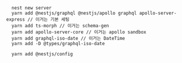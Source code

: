       nest new server
      yarn add @nestjs/graphql @nestjs/apollo graphql apollo-server-express // 이거는 기본 세팅
      yarn add ts-morph // 이거는 schema-gen
      yarn add apollo-server-core // 이거는 apollo sandbox
      yarn add graphql-iso-date // 이거는 DateTime
      yarn add -D @types/graphql-iso-date

      yarn add @nestjs/config
